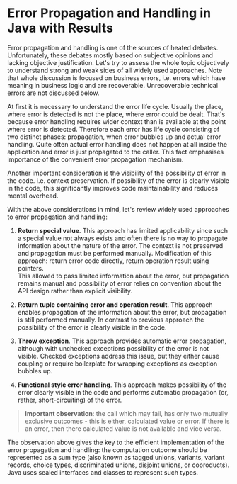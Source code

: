 # Error Propagation and Handling in Java with Results

Error propagation and handling is one of the sources of heated debates.
Unfortunately, these debates mostly based on subjective opinions and lacking 
objective justification. Let's try to assess the whole topic objectively to 
understand strong and weak sides of all widely used approaches. Note that whole
discussion is focused on business errors, i.e. errors which have meaning in business
logic and are recoverable. Unrecoverable technical errors are not discussed below.

At first it is necessary to understand the error life cycle. Usually the place, 
where error is detected is not the place, where error could be dealt. That's because 
error handling requires wider context than is available at the point where error is detected.
Therefore each error has life cycle consisting of two distinct phases: propagation,
when error bubbles up and actual error handling. Quite often actual error handling 
does not happen at all inside the application and error is just propagated to the
caller. This fact emphasises importance of the convenient error propagation mechanism.

Another important consideration is the visibility of the possibility of error in the code. i.e. context preservation.
If possibility of the error is clearly visible in the code, this significantly improves
code maintainability and reduces mental overhead.

With the above considerations in mind, let's review widely used approaches to error
propagation and handling:

1. **Return special value**. This approach has limited applicability since such a special
value not always exists and often there is no way to propagate information about the nature of the error. The context is not preserved
and propagation must be performed manually.
Modification of this approach: return error code directly, return operation result using pointers.   
This allowed to pass limited information about the error, but propagation remains manual and possibility of error
relies on convention about the API design rather than explicit visibility.

2. **Return tuple containing error and operation result**. This approach enables propagation
of the information about the error, but propagation is still performed manually. In contrast to previous approach
the possibility of the error is clearly visible in the code.

3. **Throw exception**. This approach provides automatic error propagation, although with unchecked exceptions
possibility of the error is not visible. Checked exceptions address this issue, but they either cause coupling
or require boilerplate for wrapping exceptions as exception bubbles up. 

4. **Functional style error handling**. This approach makes possibility of the error clearly visible in the code
and performs automatic propagation (or, rather, short-circuiting) of the error.

> **Important observation**: the call which may fail, has only two mutually exclusive outcomes - this is either, calculated
> value or error. If there is an error, then there calculated value is not available and vice versa.

The observation above gives the key to the efficient implementation of the error propagation and handling: the computation outcome
should be represented as a sum type (also known as tagged unions, variants, variant records, choice types, discriminated unions, disjoint unions, or coproducts).
Java uses sealed interfaces and classes to represent such types. 